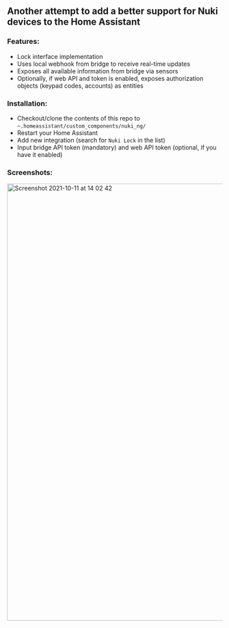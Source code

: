 ## Another attempt to add a better support for Nuki devices to the Home Assistant

### Features:
* Lock interface implementation
* Uses local webhook from bridge to receive real-time updates
* Exposes all available information from bridge via sensors
* Optionally, if web API and token is enabled, exposes authorization objects (keypad codes, accounts) as entities

### Installation:
* Checkout/clone the contents of this repo to `~.homeassistant/custom_components/nuki_ng/`
* Restart your Home Assistant
* Add new integration (search for `Nuki Lock` in the list)
* Input bridge API token (mandatory) and web API token (optional, if you have it enabled)

### Screenshots:
<img width="1020" alt="Screenshot 2021-10-11 at 14 02 42" src="https://user-images.githubusercontent.com/159124/136786951-d1ffdb22-637a-49c2-a1ff-43c465a03f0b.png">
